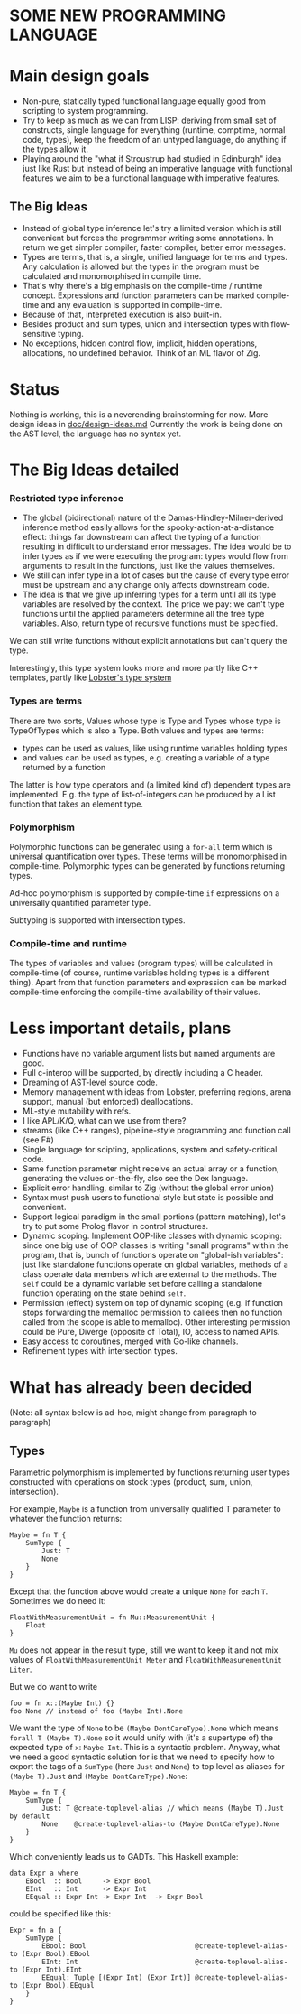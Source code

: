 # SOME NEW PROGRAMMING LANGUAGE

# Main design goals

- Non-pure, statically typed functional language equally good from scripting to system programming.
- Try to keep as much as we can from LISP: deriving from small set of constructs, single language for everything (runtime, comptime, normal code, types), keep the freedom of an untyped language, do anything if the types allow it.
- Playing around the "what if Stroustrup had studied in Edinburgh" idea just like Rust but instead of being an imperative language with functional features we aim to be a functional language with imperative features.

## The Big Ideas

- Instead of global type inference let's try a limited version which is still convenient but forces the programmer writing some annotations. In return we get simpler compiler, faster compiler, better error messages.
- Types are terms, that is, a single, unified language for terms and types. Any calculation is allowed but the types in the program must be calculated and monomorphised in compile time.
- That's why there's a big emphasis on the compile-time / runtime concept. Expressions and function parameters can be marked compile-time and any evaluation is supported in compile-time.
- Because of that, interpreted execution is also built-in.
- Besides product and sum types, union and intersection types with flow-sensitive typing.
- No exceptions, hidden control flow, implicit, hidden operations, allocations, no undefined behavior. Think of an ML flavor of Zig.

# Status

Nothing is working, this is a neverending brainstorming for now.
More design ideas in [doc/design-ideas.md](https://github.com/tamaskenez/forrestlang/blob/master/doc/design-ideas.md)
Currently the work is being done on the AST level, the language has no syntax yet.

# The Big Ideas detailed

### Restricted type inference

- The global (bidirectional) nature of the Damas-Hindley-Milner-derived inference method easily allows for the spooky-action-at-a-distance effect: things far downstream can affect the typing of a function resulting in difficult to understand error messages. The idea would be to infer types as if we were executing the program: types would flow from arguments to result in the functions, just like the values themselves.
- We still can infer type in a lot of cases but the cause of every type error must be upstream and any change only affects downstream code.
- The idea is that we give up inferring types for a term until all its type variables are resolved by the context. The price we pay: we can't type functions until the applied parameters determine all the free type variables. Also, return type of recursive functions must be specified.

We can still write functions without explicit annotations but can't query the type.

Interestingly, this type system looks more and more partly like C++ templates, partly like [Lobster's type system](https://aardappel.github.io/lobster/type_checker.html)

### Types are terms

There are two sorts, Values whose type is Type and Types whose type is TypeOfTypes which is also a Type. Both values and types are terms:

- types can be used as values, like using runtime variables holding types
- and values can be used as types, e.g. creating a variable of a type returned by a function

The latter is how type operators and (a limited kind of) dependent types are implemented. E.g. the type of list-of-integers can be produced by a List function that takes an element type.

### Polymorphism

Polymorphic functions can be generated using a `for-all` term which is universal quantification over types. These terms will be monomorphised in compile-time. Polymorphic types can be generated by functions returning types.

Ad-hoc polymorphism is supported by compile-time `if` expressions on a universally quantified parameter type.

Subtyping is supported with intersection types.

### Compile-time and runtime

The types of variables and values (program types) will be calculated in compile-time (of course, runtime variables holding types is a different thing). Apart from that function parameters and expression can be marked compile-time enforcing the compile-time availability of their values.

# Less important details, plans

- Functions have no variable argument lists but named arguments are good.
- Full c-interop will be supported, by directly including a C header.
- Dreaming of AST-level source code.
- Memory management with ideas from Lobster, preferring regions, arena support, manual (but enforced) deallocations.
- ML-style mutability with refs.
- I like APL/K/Q, what can we use from there?
- streams (like C++ ranges), pipeline-style programming and function call (see F#)
- Single language for scipting, applications, system and safety-critical code.
- Same function parameter might receive an actual array or a function, generating the values on-the-fly, also see the Dex language.
- Explicit error handling, similar to Zig (without the global error union)
- Syntax must push users to functional style but state is possible and convenient.
- Support logical paradigm in the small portions (pattern matching), let's try to put some Prolog flavor in control structures.
- Dynamic scoping. Implement OOP-like classes with dynamic scoping: since one big use of OOP classes is writing "small programs" within the program, that is, bunch of functions operate on "global-ish variables": just like standalone functions operate on global variables, methods of a class operate data members which are external to the methods. The `self` could be a dynamic variable set before calling a standalone function operating on the state behind `self`.
- Permission (effect) system on top of dynamic scoping (e.g. if function stops forwarding the memalloc permission to callees then no function called from the scope is able to memalloc). Other interesting permission could be Pure, Diverge (opposite of Total), IO, access to named APIs.
- Easy access to coroutines, merged with Go-like channels.
- Refinement types with intersection types.

# What has already been decided

(Note: all syntax below is ad-hoc, might change from paragraph to paragraph)

## Types

Parametric polymorphism is implemented by functions returning user types constructed with operations on stock types (product, sum, union, intersection).

For example, `Maybe` is a function from universally qualified T parameter to whatever the function returns:

    Maybe = fn T {
		SumType {
			Just: T
			None
		}    
    }

Except that the function above would create a unique `None` for each `T`. Sometimes we do need it:

    FloatWithMeasurementUnit = fn Mu::MeasurementUnit {
    	Float
    }

`Mu` does not appear in the result type, still we want to keep it and not mix values of `FloatWithMeasurementUnit Meter` and `FloatWithMeasurementUnit Liter`.

But we do want to write

	foo = fn x::(Maybe Int) {}
	foo None // instead of foo (Maybe Int).None

We want the type of `None` to be `(Maybe DontCareType).None` which means `forall T (Maybe T).None` so it would unify with (it's a supertype of) the expected type of `x`: `Maybe Int`. This is a syntactic problem. Anyway, what we need a good syntactic solution for is that we need to specify how to export the tags of a `SumType` (here `Just` and `None`) to top level as aliases for `(Maybe T).Just` and `(Maybe DontCareType).None`:

    Maybe = fn T {
		SumType {
			Just: T @create-toplevel-alias // which means (Maybe T).Just by default
			None    @create-toplevel-alias-to (Maybe DontCareType).None
		}    
    }

Which conveniently leads us to GADTs. This Haskell example:

	data Expr a where
	    EBool  :: Bool     -> Expr Bool
	    EInt   :: Int      -> Expr Int
	    EEqual :: Expr Int -> Expr Int  -> Expr Bool

could be specified like this:

	Expr = fn a {
		SumType {
	    	EBool: Bool                           @create-toplevel-alias-to (Expr Bool).EBool
	    	EInt: Int                             @create-toplevel-alias-to (Expr Int).EInt
	    	EEqual: Tuple [(Expr Int) (Expr Int)] @create-toplevel-alias-to (Expr Bool).EEqual
	    }
	}


